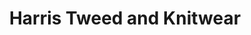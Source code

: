 ---
title: "Harris Tweed and Knitwear"
url: /na-hearadh/harris-tweed-and-knitwear/
shop: clothes
---
